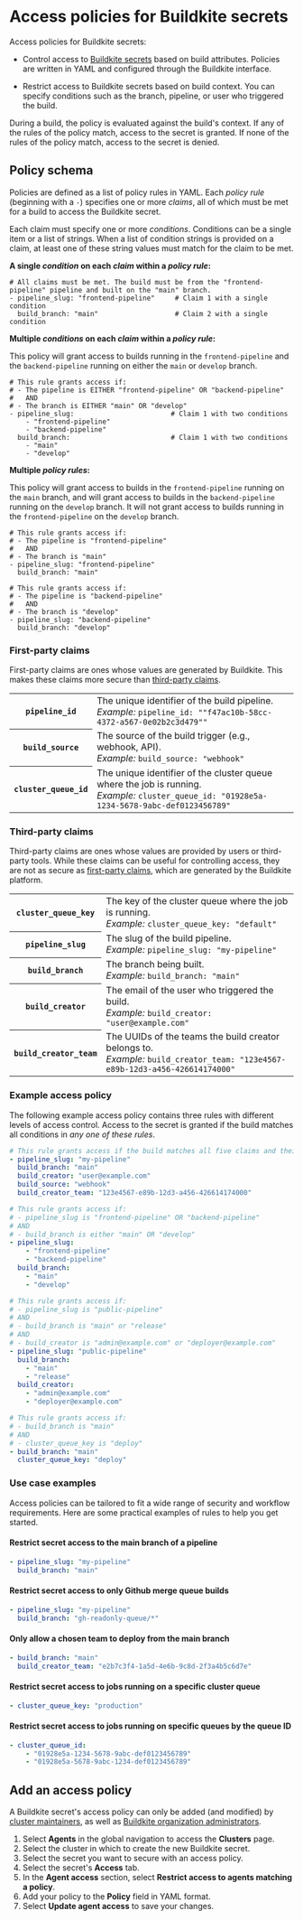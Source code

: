 # Access policies for Buildkite secrets

Access policies for Buildkite secrets:

- Control access to [Buildkite secrets](/docs/pipelines/security/secrets/buildkite-secrets) based on build attributes. Policies are written in YAML and configured through the Buildkite interface.

- Restrict access to Buildkite secrets based on build context. You can specify conditions such as the branch, pipeline, or user who triggered the build.

During a build, the policy is evaluated against the build's context. If any of the rules of the policy match, access to the secret is granted. If none of the rules of the policy match, access to the secret is denied.

## Policy schema

Policies are defined as a list of policy rules in YAML. Each _policy rule_ (beginning with a `-`) specifies one or more _claims_, all of which must be met for a build to access the Buildkite secret.

Each claim must specify one or more _conditions_. Conditions can be a single item or a list of strings. When a list of condition strings is provided on a claim, at least one of these string values must match for the claim to be met.

**A single _condition_ on each _claim_ within a _policy rule_:**

```
# All claims must be met. The build must be from the "frontend-pipeline" pipeline and built on the "main" branch.
- pipeline_slug: "frontend-pipeline"     # Claim 1 with a single condition
  build_branch: "main"                   # Claim 2 with a single condition
```

**Multiple _conditions_ on each _claim_ within a _policy rule_:**

This policy will grant access to builds running in the `frontend-pipeline` and the `backend-pipeline` running on either the `main` or `develop` branch.

```
# This rule grants access if:
# - The pipeline is EITHER "frontend-pipeline" OR "backend-pipeline"
#   AND
# - The branch is EITHER "main" OR "develop"
- pipeline_slug:                        # Claim 1 with two conditions
    - "frontend-pipeline"
    - "backend-pipeline"
  build_branch:                         # Claim 1 with two conditions
    - "main"
    - "develop"
```

**Multiple _policy rules_:**

This policy will grant access to builds in the `frontend-pipeline` running on the `main` branch, and will grant access to builds in the `backend-pipeline` running on the `develop` branch. It will not grant access to builds running in the `frontend-pipeline` on the `develop` branch.

```
# This rule grants access if:
# - The pipeline is "frontend-pipeline"
#   AND
# - The branch is "main"
- pipeline_slug: "frontend-pipeline"
  build_branch: "main"

# This rule grants access if:
# - The pipeline is "backend-pipeline"
#   AND
# - The branch is "develop"
- pipeline_slug: "backend-pipeline"
  build_branch: "develop"
```

### First-party claims

First-party claims are ones whose values are generated by Buildkite. This makes these claims more secure than [third-party claims](#policy-schema-third-party-claims).

<table>
  <tbody>
    <tr>
      <th><code>pipeline_id</code></th>
      <td>The unique identifier of the build pipeline.<br>
        <span class="Docs__api-param-eg"><em>Example:</em> <code>pipeline_id: ""f47ac10b-58cc-4372-a567-0e02b2c3d479""</code></span>
      </td>
    </tr>
    <tr>
      <th><code>build_source</code></th>
      <td>The source of the build trigger (e.g., webhook, API).<br>
        <span class="Docs__api-param-eg"><em>Example:</em> <code>build_source: "webhook"</code></span>
      </td>
    </tr>
    <tr>
      <th><code>cluster_queue_id</code></th>
      <td>The unique identifier of the cluster queue where the job is running.<br>
        <span class="Docs__api-param-eg"><em>Example:</em> <code>cluster_queue_id: "01928e5a-1234-5678-9abc-def0123456789"</code></span>
      </td>
    </tr>
  </tbody>
</table>

### Third-party claims

Third-party claims are ones whose values are provided by users or third-party tools. While these claims can be useful for controlling access, they are not as secure as [first-party claims](#policy-schema-first-party-claims), which are generated by the Buildkite platform.

<table>
  <tbody>
    <tr>
      <th><code>cluster_queue_key</code></th>
      <td>The key of the cluster queue where the job is running.<br>
        <span class="Docs__api-param-eg"><em>Example:</em> <code>cluster_queue_key: "default"</code></span>
      </td>
    </tr>
    <tr>
      <th><code>pipeline_slug</code></th>
      <td>The slug of the build pipeline.<br>
        <span class="Docs__api-param-eg"><em>Example:</em> <code>pipeline_slug: "my-pipeline"</code></span>
      </td>
    </tr>
    <tr>
      <th><code>build_branch</code></th>
      <td>The branch being built.<br>
        <span class="Docs__api-param-eg"><em>Example:</em> <code>build_branch: "main"</code></span>
      </td>
    </tr>
    <tr>
      <th><code>build_creator</code></th>
      <td>The email of the user who triggered the build.<br>
        <span class="Docs__api-param-eg"><em>Example:</em> <code>build_creator: "user@example.com"</code></span>
      </td>
    </tr>
    <tr>
      <th><code>build_creator_team</code></th>
      <td>The UUIDs of the teams the build creator belongs to.<br>
        <span class="Docs__api-param-eg"><em>Example:</em> <code>build_creator_team: "123e4567-e89b-12d3-a456-426614174000"</code></span>
      </td>
    </tr>
  </tbody>
</table>

### Example access policy

The following example access policy contains three rules with different levels of access control. Access to the secret is granted if the build matches all conditions in *any one of these rules*.

```yaml
# This rule grants access if the build matches all five claims and their conditions.
- pipeline_slug: "my-pipeline"
  build_branch: "main"
  build_creator: "user@example.com"
  build_source: "webhook"
  build_creator_team: "123e4567-e89b-12d3-a456-426614174000"

# This rule grants access if:
# - pipeline_slug is "frontend-pipeline" OR "backend-pipeline"
# AND
# - build_branch is either "main" OR "develop"
- pipeline_slug:
    - "frontend-pipeline"
    - "backend-pipeline"
  build_branch:
    - "main"
    - "develop"

# This rule grants access if:
# - pipeline_slug is "public-pipeline"
# AND
# - build_branch is "main" or "release"
# AND
# - build_creator is "admin@example.com" or "deployer@example.com"
- pipeline_slug: "public-pipeline"
  build_branch:
    - "main"
    - "release"
  build_creator:
    - "admin@example.com"
    - "deployer@example.com"

# This rule grants access if:
# - build_branch is "main"
# AND
# - cluster_queue_key is "deploy"
- build_branch: "main"
  cluster_queue_key: "deploy"
```

### Use case examples

Access policies can be tailored to fit a wide range of security and workflow requirements. Here are some practical examples of rules to help you get started.

#### Restrict secret access to the main branch of a pipeline

```yaml
- pipeline_slug: "my-pipeline"
  build_branch: "main"
```

#### Restrict secret access to only Github merge queue builds

```yaml
- pipeline_slug: "my-pipeline"
  build_branch: "gh-readonly-queue/*"
```

#### Only allow a chosen team to deploy from the main branch

```yaml
- build_branch: "main"
  build_creator_team: "e2b7c3f4-1a5d-4e6b-9c8d-2f3a4b5c6d7e"
```

#### Restrict secret access to jobs running on a specific cluster queue

```yaml
- cluster_queue_key: "production"
```

#### Restrict secret access to jobs running on specific queues by the queue ID

```yaml
- cluster_queue_id:
    - "01928e5a-1234-5678-9abc-def0123456789"
    - "01928e5a-5678-9abc-1234-def0123456789"
```

## Add an access policy

A Buildkite secret's access policy can only be added (and modified) by [cluster maintainers](/docs/pipelines/clusters/manage-clusters#manage-maintainers-on-a-cluster), as well as [Buildkite organization administrators](/docs/pipelines/security/permissions#manage-teams-and-permissions-organization-level-permissions).

1. Select **Agents** in the global navigation to access the **Clusters** page.
1. Select the cluster in which to create the new Buildkite secret.
1. Select the secret you want to secure with an access policy.
1. Select the secret's **Access** tab.
1. In the **Agent access** section, select **Restrict access to agents matching a policy**.
1. Add your policy to the **Policy** field in YAML format.
1. Select **Update agent access** to save your changes.
